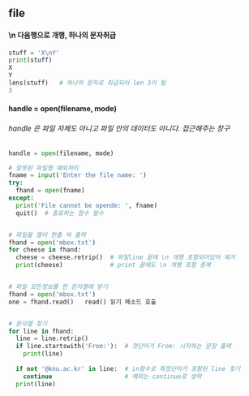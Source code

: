 ## file

#### \n 다음행으로 개행, 하나의 문자취급

```python
stuff = 'X\nY'
print(stuff)
X
Y
lens(stuff)   # 하나의 문자로 취급되어 len 3이 됨
3
```

#### handle = open(filename, mode)   
###### handle 은 파일 자체도 아니고 파일 안의 데이터도 아니다. 접근해주는 창구

```python
handle = open(filename, mode)

# 잘못된 파일명 예외처리
fname = input('Enter the file name: ')
try:
  fhand = open(fname)
except:
  print('File cannot be opende: ', fname)
  quit()  # 종료하는 함수 필수


# 파일을 열어 한줄 씩 출력
fhand = open('mbox.txt')
for cheese in fhand:
  cheese = cheese.retrip()  # 파일line 끝에 \n 개행 포함되어있어 제거
  print(cheese)             # print 끝에도 \n 개행 포함 중복


# 파일 모든정보를 한 문자열에 받기
fhand = open('mbox.txt')
one = fhand.read()   read() 읽기 메소드 호출


# 문자열 찾기
for line in fhand:
  line = line.retrip()
  if line.startswith('From:'):  # 첫단어가 From: 시작하는 문장 출력
    print(line)
  
  if not '@knu.ac.kr' in line:  # in함수로 특정단어가 포함된 line 찾기
    continue                    # 예외는 continue로 생략
  print(line)
  
  
    

```
